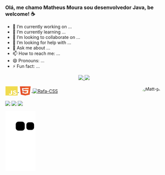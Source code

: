 ### Olá, me chamo Matheus Moura sou desenvolvedor Java, be welcome! ☕



- 🔭 I’m currently working on ...
- 🌱 I’m currently learning ...
- 👯 I’m looking to collaborate on ...
- 🤔 I’m looking for help with ...
- 💬 Ask me about ...
- 📫 How to reach me: ...
- 😄 Pronouns: ...
- ⚡ Fun fact: ...


<div align="center">
  <a href="https://github.com/matthewmatheus">
  <img height="180em" src="https://github-readme-stats.vercel.app/api?username=matthewmatheus&show_icons=false&theme=radical&include_all_commits=true&count_private=true"/>
  <img height="180em" src="https://github-readme-stats.vercel.app/api/top-langs/?username=matthewmatheus&layout=compact&langs_count=7&theme=radical"/>
</div>

<div style="display: inline_block"><br>
 <img align="center" alt="Rafa-Js" height="30" width="40" src="https://raw.githubusercontent.com/devicons/devicon/master/icons/javascript/javascript-plain.svg">
   <img align="center" alt="Rafa-HTML" height="30" width="40" src="https://raw.githubusercontent.com/devicons/devicon/master/icons/html5/html5-original.svg">
  <img align="center" alt="Rafa-CSS" height="90" width="90" src="https://cdn.jsdelivr.net/gh/devicons/devicon/icons/java/java-original-wordmark.svg">
  <img align="right" alt="Matt-pic" height="150" style="border-radius:50px;" src="https://freepngimg.com/download/anime/120644-images-piece-one-free-clipart-hd.png">
</div>

<div> 
<br>
   <a href="https://discord.gg/wagxzStdcR" target="_blank"><img src="https://img.shields.io/badge/Discord-7289DA?style=for-the-badge&logo=discord&logoColor=white" target="_blank"></a> 
  <a href = "mailto:contatorafaballerini@gmail.com"><img src="https://img.shields.io/badge/Gmail-D14836?style=for-the-badge&logo=gmail&logoColor=white" target="_blank"></a>
  <a href="https://www.linkedin.com/in/rafaella-ballerini-45875016a" target="_blank"><img src="https://img.shields.io/badge/-LinkedIn-%230077B5?style=for-the-badge&logo=linkedin&logoColor=white" target="_blank"></a> 
 
  ![Snake animation](https://github.com/matthewmatheus/matthewmatheus/blob/output/github-contribution-grid-snake.svg)
 
</div>
  
